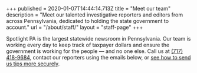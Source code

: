 +++
published = 2020-01-07T14:44:14.713Z
title = "Meet our team"
description = "Meet our talented investigative reporters and editors from across Pennsylvania, dedicated to holding the state government to account."
url = "/about/staff/"
layout = "staff-page"
+++

Spotlight PA is the largest statewide newsroom in Pennsylvania. Our team is working every day to keep track of taxpayer dollars and ensure the government is working for the people — and no one else. Call us at <a href="tel:+17174189684">(717) 418-9684</a>, contact our reporters using the emails below, or <a href="/tips/">see how to send us tips more securely</a>.